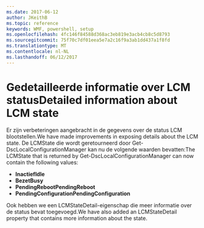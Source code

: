 ```yaml
---
ms.date: 2017-06-12
author: JKeithB
ms.topic: reference
keywords: WMF, powershell, setup
ms.openlocfilehash: 4fc146f84588d368ac3eb819e3acb4cb8c5d8793
ms.sourcegitcommit: 75f70c7df01eea5e7a2c16f9a3ab1dd437a1f8fd
ms.translationtype: MT
ms.contentlocale: nl-NL
ms.lasthandoff: 06/12/2017
---
```

# <a name="detailed-information-about-lcm-state"></a><span data-ttu-id="2118c-102">Gedetailleerde informatie over LCM status</span><span class="sxs-lookup"><span data-stu-id="2118c-102">Detailed information about LCM state</span></span>

<span data-ttu-id="2118c-103">Er zijn verbeteringen aangebracht in de gegevens over de status LCM blootstellen.</span><span class="sxs-lookup"><span data-stu-id="2118c-103">We have made improvements in exposing details about the LCM state.</span></span> <span data-ttu-id="2118c-104">De LCMState die wordt geretourneerd door Get-DscLocalConfigurationManager kan nu de volgende waarden bevatten:</span><span class="sxs-lookup"><span data-stu-id="2118c-104">The LCMState that is returned by Get-DscLocalConfigurationManager can now contain the following values:</span></span>

* <span data-ttu-id="2118c-105">**Inactief**</span><span class="sxs-lookup"><span data-stu-id="2118c-105">**Idle**</span></span>
* <span data-ttu-id="2118c-106">**Bezet**</span><span class="sxs-lookup"><span data-stu-id="2118c-106">**Busy**</span></span>
* <span data-ttu-id="2118c-107">**PendingReboot**</span><span class="sxs-lookup"><span data-stu-id="2118c-107">**PendingReboot**</span></span>
* <span data-ttu-id="2118c-108">**PendingConfiguration**</span><span class="sxs-lookup"><span data-stu-id="2118c-108">**PendingConfiguration**</span></span>

<span data-ttu-id="2118c-109">Ook hebben we een LCMStateDetail-eigenschap die meer informatie over de status bevat toegevoegd.</span><span class="sxs-lookup"><span data-stu-id="2118c-109">We have also added an LCMStateDetail property that contains more information about the state.</span></span>

